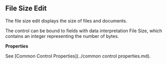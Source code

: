 ## File Size Edit

The file size edit displays the size of files and documents.

The control can be bound to fields with data interpretation File Size, which contains an integer representing the number of bytes.  

**Properties**

See [Common Control Properties](../common control properties.md).